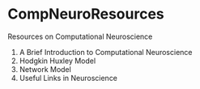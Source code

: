 # CompNeuroResources
Resources on Computational Neuroscience

1. A Brief Introduction to Computational Neuroscience
2. Hodgkin Huxley Model
3. Network Model
4. Useful Links in Neuroscience
